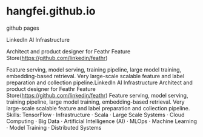 hangfei.github.io
=================

github pages


LinkedIn AI Infrastructure

Architect and product designer for Feathr Feature Store(https://github.com/linkedin/feathr)

Feature serving, model serving, training pipeline, large model training, embedding-based retrieval. 
Very large-scale scalable feature and label preparation and collection pipeline.LinkedIn AI Infrastructure Architect and product designer for Feathr Feature Store(https://github.com/linkedin/feathr) Feature serving, model serving, training pipeline, large model training, embedding-based retrieval. Very large-scale scalable feature and label preparation and collection pipeline.
Skills: TensorFlow · Infrastructure · Scala · Large Scale Systems · Cloud Computing · Big Data · Artificial Intelligence (AI) · MLOps · Machine Learning · Model Training · Distributed Systems



